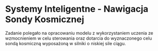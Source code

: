 # Systemy Inteligentne - Nawigacja Sondy Kosmicznej

Zadanie polegało na opracowaniu modelu z wykorzystaniem uczenia ze wzmocnieniem w celu sterowania oraz dotarcia do wyznaczonego celu sondą kosmiczną wyposażoną w silniki o niskiej sile ciągu.